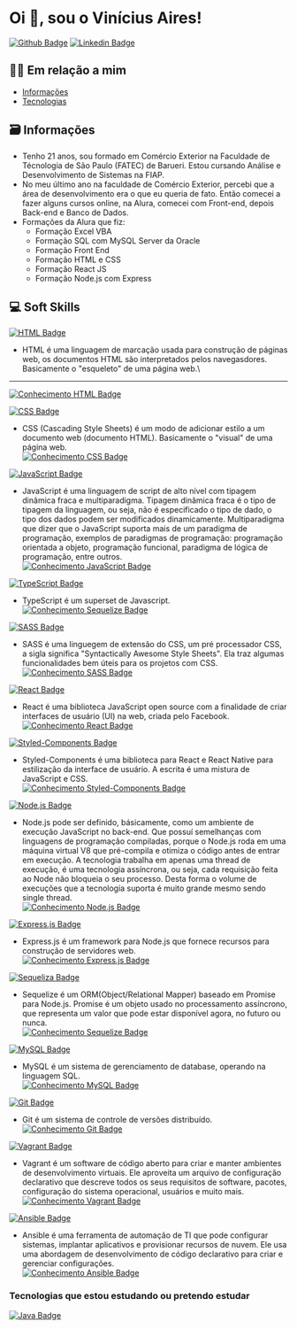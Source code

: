 # Oi 👋, sou o Vinícius Aires!

[![Github Badge](https://img.shields.io/badge/-Github-000?style=flat-square&logo=Github&logoColor=white&link=https://github.com/fagnerpsantos)](https://github.com/viniciusAires21)
[![Linkedin Badge](https://img.shields.io/badge/-LinkedIn-blue?style=flat-square&logo=Linkedin&logoColor=white&link=https://www.linkedin.com/in/fagnerpsantos/)](https://www.linkedin.com/in/vinicius-aires/)
## 🙋‍♂️ Em relação a mim
<!--ts-->
   * [Informações](#informações)
   * [Tecnologias](#tecnologias)
<!--te-->

## 🗃 Informações
- Tenho 21 anos, sou formado em Comércio Exterior na Faculdade de Técnologia de São Paulo (FATEC) de Barueri. Estou cursando Análise e Desenvolvimento de Sistemas na FIAP. 
- No meu último ano na faculdade de Comércio Exterior, percebi que a área de desenvolvimento era o que eu queria de fato. Então comecei a fazer alguns cursos online, na Alura, comecei com Front-end, depois Back-end e Banco de Dados.
- Formações da Alura que fiz: 
   - Formação Excel VBA
   - Formação SQL com MySQL Server da Oracle
   - Formação Front End
   - Formação HTML e CSS
   - Formação React JS
   - Formação Node.js com Express

## 💻 Soft Skills
[![HTML Badge](https://img.shields.io/badge/HTML5-E34F26?style=for-the-badge&logo=html5&logoColor=white)]()
- HTML é uma linguagem de marcação usada para construção de páginas web, os documentos HTML são interpretados pelos navegasdores. Basicamente o "esqueleto" de uma página web.\
---------------------------------------------------------------------------
[![Conhecimento HTML Badge](https://img.shields.io/badge/N%C3%ADvel%20de%20Conhecimento-%E2%98%85%E2%98%85%E2%98%85%E2%98%85%E2%98%86-brightgreen)]()

[![CSS Badge](https://img.shields.io/badge/CSS3-1572B6?style=for-the-badge&logo=css3&logoColor=white)]()
- CSS (Cascading Style Sheets) é um modo de adicionar estilo a um documento web (documento HTML). Basicamente o "visual" de uma página web.\
[![Conhecimento CSS Badge](https://img.shields.io/badge/N%C3%ADvel%20de%20Conhecimento-%E2%98%85%E2%98%85%E2%98%85%E2%98%85%E2%98%86-brightgreen)]()

[![JavaScript Badge](https://img.shields.io/badge/JavaScript-323330?style=for-the-badge&logo=javascript&logoColor=F7DF1E)]()
- JavaScript é uma linguagem de script de alto nível com tipagem dinâmica fraca e multiparadigma. Tipagem dinâmica fraca é o tipo de tipagem da linguagem, ou seja, não é especificado o tipo de dado, o tipo dos dados podem ser modificados dinamicamente. Multiparadigma que dizer que o JavaScript suporta mais de um paradigma de programação, exemplos de paradigmas de programação: programação orientada a objeto, programação funcional, paradigma de lógica de programação, entre outros.\
[![Conhecimento JavaScript Badge](https://img.shields.io/badge/N%C3%ADvel%20de%20Conhecimento-%E2%98%85%E2%98%85%E2%98%85%E2%98%85%E2%98%86-brightgreen)]()

[![TypeScript Badge](https://img.shields.io/badge/TypeScript-blue?style=for-the-badge&logo=typescript&logoColor=white)]()
- TypeScript é um superset de Javascript.\
[![Conhecimento Sequelize Badge](https://img.shields.io/badge/N%C3%ADvel%20de%20Conhecimento-%E2%98%85%E2%98%85%E2%98%85%E2%98%86%E2%98%86-green)]()

[![SASS Badge](https://img.shields.io/badge/Sass-CC6699?style=for-the-badge&logo=sass&logoColor=white)]()
- SASS é uma linguegem de extensão do CSS, um pré processador CSS, a sigla significa "Syntactically Awesome Style Sheets". Ela traz algumas funcionalidades bem úteis para os projetos com CSS.\
[![Conhecimento SASS Badge](https://img.shields.io/badge/N%C3%ADvel%20de%20Conhecimento-%E2%98%85%E2%98%85%E2%98%85%E2%98%86%E2%98%86-yellow)]()

[![React Badge](https://img.shields.io/badge/React-20232A?style=for-the-badge&logo=react&logoColor=5ccfee)]()
- React é uma biblioteca JavaScript open source com a finalidade de criar interfaces de usuário (UI) na web, criada pelo Facebook.\
[![Conhecimento React Badge](https://img.shields.io/badge/N%C3%ADvel%20de%20Conhecimento-%E2%98%85%E2%98%85%E2%98%85%E2%98%85%E2%98%86-green)]()

[![Styled-Components Badge](https://img.shields.io/badge/Styled_Components-CB7EBC?style=for-the-badge&logo=styled-components&logoColor=white)]()
- Styled-Components é uma biblioteca para React e React Native para estilização da interface de usuário. A escrita é uma mistura de JavaScript e CSS.\
[![Conhecimento Styled-Components Badge](https://img.shields.io/badge/N%C3%ADvel%20de%20Conhecimento-%E2%98%85%E2%98%85%E2%98%85%E2%98%86%E2%98%86-green)]()

[![Node.js Badge](https://img.shields.io/badge/Node.js-339933?style=for-the-badge&logo=nodedotjs&logoColor=white)]()
- Node.js pode ser definido, básicamente, como um ambiente de execução JavaScript no back-end. Que possuí semelhanças com linguagens de programação compiladas, porque o Node.js roda em uma máquina virtual V8 que pré-compila e otimiza o código antes de entrar em execução. A tecnologia trabalha em apenas uma thread de execução, é uma tecnologia assíncrona, ou seja, cada requisição feita ao Node não bloqueia o seu processo. Desta forma o volume de execuções que a tecnologia suporta é muito grande mesmo sendo single thread.\
[![Conhecimento Node.js Badge](https://img.shields.io/badge/N%C3%ADvel%20de%20Conhecimento-%E2%98%85%E2%98%85%E2%98%85%E2%98%86%E2%98%86-green)]()

[![Express.js Badge](https://img.shields.io/badge/Express-000000?style=for-the-badge&logo=express&logoColor=white)]()
- Express.js é um framework para Node.js que fornece recursos para construção de servidores web.\
[![Conhecimento Express.js Badge](https://img.shields.io/badge/N%C3%ADvel%20de%20Conhecimento-%E2%98%85%E2%98%85%E2%98%85%E2%98%86%E2%98%86-green)]()

[![Sequeliza Badge](https://img.shields.io/badge/Sequelize-white?style=for-the-badge&logo=Sequelize&logoColor=52B0E7)]()
- Sequelize é um ORM(Object/Relational Mapper) baseado em Promise para Node.js. Promise é um objeto usado no processamento assíncrono, que representa um valor que pode estar disponível agora, no futuro ou nunca.\
[![Conhecimento Sequelize Badge](https://img.shields.io/badge/N%C3%ADvel%20de%20Conhecimento-%E2%98%85%E2%98%85%E2%98%86%E2%98%86%E2%98%86-yellow)]()

[![MySQL Badge](https://img.shields.io/badge/MySQL-005C84?style=for-the-badge&logo=mysql&logoColor=white)]()
- MySQL é um sistema de gerenciamento de database, operando na linguagem SQL.\
[![Conhecimento MySQL Badge](https://img.shields.io/badge/N%C3%ADvel%20de%20Conhecimento-%E2%98%85%E2%98%85%E2%98%86%E2%98%86%E2%98%86-yellow)]()

[![Git Badge](https://img.shields.io/badge/GIT-e84d31?style=for-the-badge&logo=git&logoColor=white)]()
- Git é um sistema de controle de versões distribuído. \
[![Conhecimento Git Badge](https://img.shields.io/badge/N%C3%ADvel%20de%20Conhecimento-%E2%98%85%E2%98%85%E2%98%85%E2%98%86%E2%98%86-green)]()

[![Vagrant Badge](https://img.shields.io/badge/Vagrant-white?style=for-the-badge&logo=vagrant&logoColor=blue)]()
- Vagrant é um software de código aberto para criar e manter ambientes de desenvolvimento virtuais. Ele aproveita um arquivo de configuração declarativo que descreve todos os seus requisitos de software, pacotes, configuração do sistema operacional, usuários e muito mais.  \
[![Conhecimento Vagrant Badge](https://img.shields.io/badge/N%C3%ADvel%20de%20Conhecimento-%E2%98%85%E2%98%85%E2%98%85%E2%98%86%E2%98%86-green)]()

[![Ansible Badge](https://img.shields.io/badge/ansible-white?style=for-the-badge&logo=ansible&logoColor=black)]()
- Ansible é uma ferramenta de automação de TI que pode configurar sistemas, implantar aplicativos e provisionar recursos de nuvem. Ele usa uma abordagem de desenvolvimento de código declarativo para criar e gerenciar configurações. \
[![Conhecimento Ansible Badge](https://img.shields.io/badge/N%C3%ADvel%20de%20Conhecimento-%E2%98%85%E2%98%85%E2%98%85%E2%98%86%E2%98%86-green)]()

### Tecnologias que estou estudando ou pretendo estudar
[![Java Badge](https://img.shields.io/badge/Java-e01e23?style=for-the-badge&logo=java&logoColor=0c83bd)]()

